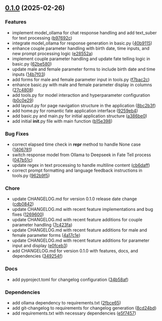 <!-- insertion marker -->
<a name="0.1.0"></a>

## [0.1.0](https://github.com///compare/029265f81c5e132f54ae4ecf972aa738f20f5c7a...0.1.0) (2025-02-26)

### Features

- implement model_ollama for chat response handling and add text_suber for text processing ([b97692c](https://github.com///commit/b97692c7ac8b01cba817127bf160d4f3f31dfb49))
- integrate model_ollama for response generation in basic.py ([40b9115](https://github.com///commit/40b91152c65da21ae1db446dc09f3e58a3778857))
- enhance couple parameter handling with birth date, time inputs, and new prompt processing logic ([e28552a](https://github.com///commit/e28552acfe7114b4f76ff4fcce15057eff7be31d))
- implement couple parameter handling and update fate telling logic in basic.py ([62be580](https://github.com///commit/62be580da95020f5574d11a81e1b80f516faac08))
- update male and female parameter forms to include birth date and time inputs ([14b7f03](https://github.com///commit/14b7f03d16faec3d6f230ee836db2d83f005b53c))
- add forms for male and female parameter input in tools.py ([f7bac2c](https://github.com///commit/f7bac2c818c627535d00350d9f61dab187e968df))
- enhance basic.py with male and female parameter display in columns ([27c4808](https://github.com///commit/27c4808486ffcbc62bca0b60234fe5d72fd978b4))
- add tools.py for model interaction and hyperparameter configuration ([b0c0e29](https://github.com///commit/b0c0e295022a9e013663a80de2e263ec449c7085))
- add layout.py for page navigation structure in the application ([8bc2b3f](https://github.com///commit/8bc2b3fa83abb68fd06aeebd92372d2fb798c95d))
- add home.py for romantic fate application interface ([9259eb4](https://github.com///commit/9259eb432f2ea1f0eb19236e56b1599edf29035d))
- add basic.py and main.py for initial application structure ([a386be0](https://github.com///commit/a386be02eeb74dd5ee30577bc6389255338da93f))
- add initial __init__.py file with main function ([b15e398](https://github.com///commit/b15e398e6ea279c9099dc1ae9bec90ec73d3ea7b))

### Bug Fixes

- correct elapsed time check in __repr__ method to handle None case ([1406781](https://github.com///commit/14067812e3690bd27214c1e61ac31d381dc6654e))
- switch response model from Ollama to Deepseek in Fate Tell process ([047b51c](https://github.com///commit/047b51c40d63942dab0df2b0898a33141d09f271))
- update regex in text processing to handle multiline content ([cb6daff](https://github.com///commit/cb6daffa7e8777f0d7f131a3a95bb521b026d995))
- correct prompt formatting and language feedback instructions in tools.py ([962b9f5](https://github.com///commit/962b9f5ecb7884f4b4d7a3f3bbca77a62390f038))

### Chore

- update CHANGELOG.md for version 0.1.0 release date change ([cdb0842](https://github.com///commit/cdb0842b077a030cfc0638f87ef4960ed3ca9b15))
- update CHANGELOG.md with recent feature implementations and bug fixes ([1269600](https://github.com///commit/12696007d70a53833ba8dcbc657da3949178413c))
- update CHANGELOG.md with recent feature additions for couple parameter handling ([7c423fa](https://github.com///commit/7c423faccfd98f2c8e3e0f98b2c9302aea8d3ccb))
- update CHANGELOG.md with recent feature additions for male and female parameter forms ([4a17c1e](https://github.com///commit/4a17c1ed72cbe9926fb9784db773e8f3321a1d93))
- update CHANGELOG.md with recent feature additions for parameter input and display ([e0fceb3](https://github.com///commit/e0fceb3395902996663d811df45727dbb037278a))
- add CHANGELOG.md for version 0.1.0 with features, docs, and dependencies ([349254f](https://github.com///commit/349254fb6b079947aef0e147a5e4c15d9529c66d))

### Docs

- add pyproject.toml for changelog configuration ([34b58af](https://github.com///commit/34b58af4ad51abf606c35fee1659d95a220d5bd2))

### Dependencies

- add ollama dependency to requirements.txt ([2fbce65](https://github.com///commit/2fbce652c478cd28563ac4662039e125e9c00463))
- add git-changelog to requirements for changelog generation ([8cd24bd](https://github.com///commit/8cd24bdac8f2e6794f8ceece07c89921f1a1b929))
- add requirements.txt with necessary dependencies ([e5f7457](https://github.com///commit/e5f7457165a31b2b344c63833a4bb136d52f8481))

